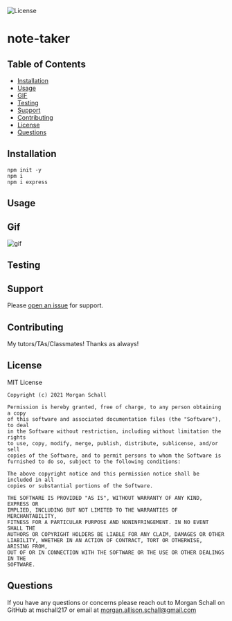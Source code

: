 ![License](https://img.shields.io/badge/License-MIT-green.svg)

  # note-taker

  
  
  ## Table of Contents
  
  - [Installation](#installation)
  - [Usage](#usage)
  - [GIF](#gif)
  - [Testing](#testing)
  - [Support](#support)
  - [Contributing](#contributing)
  - [License](#license)
  - [Questions](#questions)
  
  ## Installation
    npm init -y
    npm i 
    npm i express

  
  ## Usage
  
 

  ## Gif 

  ![gif]()
  
  ## Testing

   
  
  ## Support
  
  Please [open an issue](https://github.com/mschall217/note-taker/issues/new) for support.
  
  ## Contributing
  
  My tutors/TAs/Classmates! Thanks as always!
  
  ## License

  MIT License

    Copyright (c) 2021 Morgan Schall
    
    Permission is hereby granted, free of charge, to any person obtaining a copy
    of this software and associated documentation files (the "Software"), to deal
    in the Software without restriction, including without limitation the rights
    to use, copy, modify, merge, publish, distribute, sublicense, and/or sell
    copies of the Software, and to permit persons to whom the Software is
    furnished to do so, subject to the following conditions:
    
    The above copyright notice and this permission notice shall be included in all
    copies or substantial portions of the Software.
    
    THE SOFTWARE IS PROVIDED "AS IS", WITHOUT WARRANTY OF ANY KIND, EXPRESS OR
    IMPLIED, INCLUDING BUT NOT LIMITED TO THE WARRANTIES OF MERCHANTABILITY,
    FITNESS FOR A PARTICULAR PURPOSE AND NONINFRINGEMENT. IN NO EVENT SHALL THE
    AUTHORS OR COPYRIGHT HOLDERS BE LIABLE FOR ANY CLAIM, DAMAGES OR OTHER
    LIABILITY, WHETHER IN AN ACTION OF CONTRACT, TORT OR OTHERWISE, ARISING FROM,
    OUT OF OR IN CONNECTION WITH THE SOFTWARE OR THE USE OR OTHER DEALINGS IN THE
    SOFTWARE.
  
  ## Questions 
  If you have any questions or concerns please reach out to Morgan Schall on GitHub at mschall217 or email at morgan.allison.schall@gmail.com 
  
  